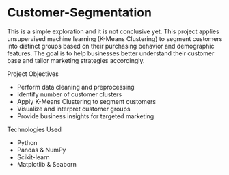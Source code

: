# Customer-Segmentation
This is a simple exploration and it is not conclusive yet.
This project applies unsupervised machine learning (K-Means Clustering) to segment customers into distinct groups based on their purchasing behavior and demographic features. The goal is to help businesses better understand their customer base and tailor marketing strategies accordingly.

Project Objectives

- Perform data cleaning and preprocessing
- Identify number of customer clusters
- Apply K-Means Clustering to segment customers
- Visualize and interpret customer groups
- Provide business insights for targeted marketing

Technologies Used
- Python
- Pandas & NumPy
- Scikit-learn
- Matplotlib & Seaborn
